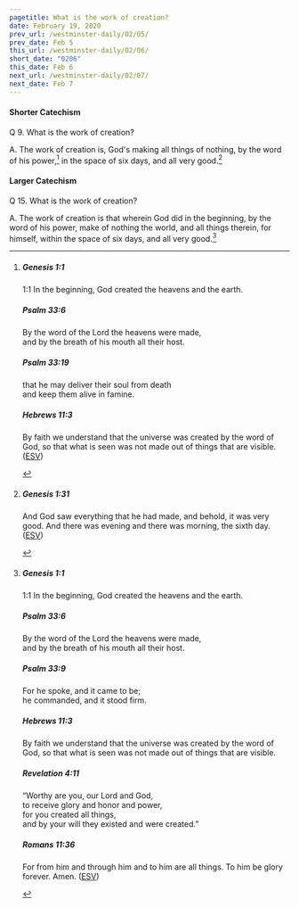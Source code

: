 ```yaml
---
pagetitle: What is the work of creation?
date: February 19, 2020
prev_url: /westminster-daily/02/05/
prev_date: Feb 5
this_url: /westminster-daily/02/06/
short_date: "0206"
this_date: Feb 6
next_url: /westminster-daily/02/07/
next_date: Feb 7
---
```


#### Shorter Catechism

<span class="q">Q 9.</span> What is the work of creation?

<span class="q">A.</span> The work of creation is, God's making all things of nothing, by the word of his power,[^fnref:wsc1] in the space of six days, and all very good.[^fnref:wsc2]


[^fnref:wsc1]: <div class="esv"><h5>Genesis 1:1</h5> <div class="esv-text"> <p class="chapter-first" id="p01001001.06-1"><span class="chapter-num" id="v01001001-1">1:1&nbsp;</span>In the beginning, God created the heavens and the earth.</p> </div><h5>Psalm 33:6</h5> <div class="esv-text"><div class="block-indent"> <p class="line-group" id="p19033006.01-2">By the word of the <span class="small-caps">Lord</span> the heavens were made,<br /> <span class="indent"></span>and by the breath of his mouth all their host.</p> </div> </div><h5>Psalm 33:19</h5> <div class="esv-text"><div class="block-indent"> <p class="line-group" id="p19033019.01-3">that he may deliver their soul from death<br /> <span class="indent"></span>and keep them alive in famine.</p> </div> </div><h5>Hebrews 11:3</h5> <div class="esv-text"><p id="p58011003.01-4">By faith we understand that the universe was created by the word of God, so that what is seen was not made out of things that are visible.  (<a href="http://www.esv.org" class="copyright">ESV</a>)</p> </div> </div>

[^fnref:wsc2]: <div class="esv"><h5>Genesis 1:31</h5> <div class="esv-text"><p id="p01001031.01-1">And God saw everything that he had made, and behold, it was very good. And there was evening and there was morning, the sixth day.  (<a href="http://www.esv.org" class="copyright">ESV</a>)</p> </div> </div>


#### Larger Catechism

<span class="q">Q 15.</span> What is the work of creation?

<span class="q">A.</span> The work of creation is that wherein God did in the beginning, by the word of his power, make of nothing the world, and all things therein, for himself, within the space of six days, and all very good.[^fnref:wlc1]


[^fnref:wlc1]: <div class="esv"><h5>Genesis 1:1</h5> <div class="esv-text"> <p class="chapter-first" id="p01001001.06-1"><span class="chapter-num" id="v01001001-1">1:1&nbsp;</span>In the beginning, God created the heavens and the earth.</p> </div><h5>Psalm 33:6</h5> <div class="esv-text"><div class="block-indent"> <p class="line-group" id="p19033006.01-2">By the word of the <span class="small-caps">Lord</span> the heavens were made,<br /> <span class="indent"></span>and by the breath of his mouth all their host.</p> </div> </div><h5>Psalm 33:9</h5> <div class="esv-text"><div class="block-indent"> <p class="line-group" id="p19033009.01-3">For he spoke, and it came to be;<br /> <span class="indent"></span>he commanded, and it stood firm.</p> </div> </div><h5>Hebrews 11:3</h5> <div class="esv-text"><p id="p58011003.01-4">By faith we understand that the universe was created by the word of God, so that what is seen was not made out of things that are visible.</p> </div><h5>Revelation 4:11</h5> <div class="esv-text"><div class="block-indent"> <p class="line-group" id="p66004011.01-5">&#8220;Worthy are you, our Lord and God,<br /> <span class="indent"></span>to receive glory and honor and power,<br /> for you created all things,<br /> <span class="indent"></span>and by your will they existed and were created.&#8221;</p> </div> </div><h5>Romans 11:36</h5> <div class="esv-text"><p class="same-paragraph" id="p45011036.01-6">For from him and through him and to him are all things. To him be glory forever. Amen.  (<a href="http://www.esv.org" class="copyright">ESV</a>)</p> </div> </div>

